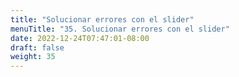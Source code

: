 ```yaml
---
title: "Solucionar errores con el slider"
menuTitle: "35. Solucionar errores con el slider"
date: 2022-12-24T07:47:01-08:00
draft: false
weight: 35
---
```

